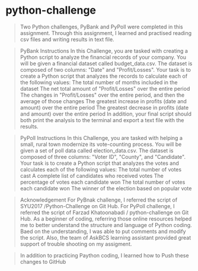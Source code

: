 # python-challenge
>Two Python challenges, PyBank and PyPoll were completed in this assignment. Through this assignment, I learned and practised reading csv files and writing results in text file.

>PyBank Instructions
In this Challenge, you are tasked with creating a Python script to analyze the financial records of your company. You will be given a financial dataset called budget_data.csv. The dataset is composed of two columns: "Date" and "Profit/Losses".
Your task is to create a Python script that analyzes the records to calculate each of the following values:
The total number of months included in the dataset
The net total amount of "Profit/Losses" over the entire period
The changes in "Profit/Losses" over the entire period, and then the average of those changes
The greatest increase in profits (date and amount) over the entire period
The greatest decrease in profits (date and amount) over the entire period
In addition, your final script should both print the analysis to the terminal and export a text file with the results.

>PyPoll Instructions
In this Challenge, you are tasked with helping a small, rural town modernize its vote-counting process.
You will be given a set of poll data called election_data.csv. The dataset is composed of three columns: "Voter ID", "County", and "Candidate". Your task is to create a Python script that analyzes the votes and calculates each of the following values:
The total number of votes cast
A complete list of candidates who received votes
The percentage of votes each candidate won
The total number of votes each candidate won
The winner of the election based on popular vote

>Acknowledgement
 For PyBnak challenge, I referred the script of SYU2017 /Python-Challenge on Git Hub. 
 For PyPoll challenge, I referred the script of Farzad Khatoonabadi / python-challenge on Git Hub.
 As a beginner of coding, referring those online resources helped me to better understand the structure and language of Python coding. Baed on the understanding, I 
 was able to put comments and modify the script. Also, the team of AskBCS learning assistant provided great support of trouble shooting on my assigment.

>In addition to practicing Paython coding, I learned how to Push these changes to GitHub



